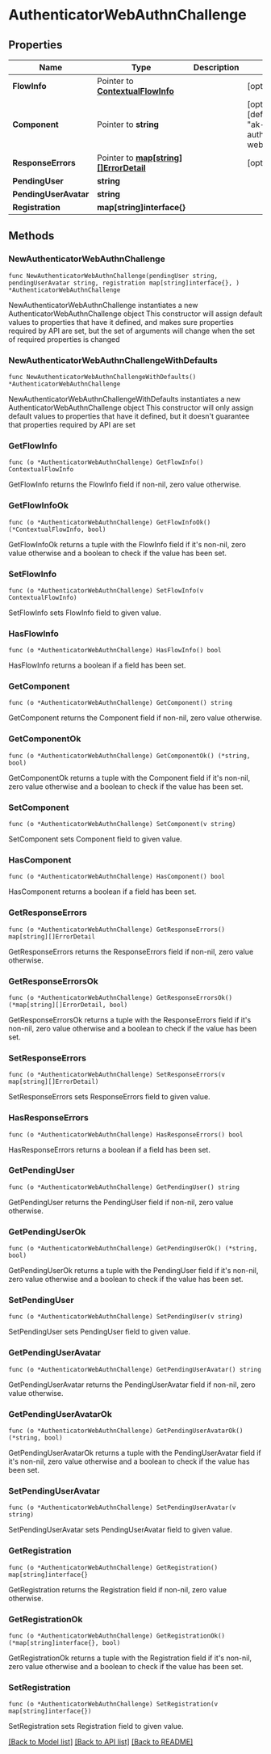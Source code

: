 # AuthenticatorWebAuthnChallenge

## Properties

Name | Type | Description | Notes
------------ | ------------- | ------------- | -------------
**FlowInfo** | Pointer to [**ContextualFlowInfo**](ContextualFlowInfo.md) |  | [optional] 
**Component** | Pointer to **string** |  | [optional] [default to "ak-stage-authenticator-webauthn"]
**ResponseErrors** | Pointer to [**map[string][]ErrorDetail**](array.md) |  | [optional] 
**PendingUser** | **string** |  | 
**PendingUserAvatar** | **string** |  | 
**Registration** | **map[string]interface{}** |  | 

## Methods

### NewAuthenticatorWebAuthnChallenge

`func NewAuthenticatorWebAuthnChallenge(pendingUser string, pendingUserAvatar string, registration map[string]interface{}, ) *AuthenticatorWebAuthnChallenge`

NewAuthenticatorWebAuthnChallenge instantiates a new AuthenticatorWebAuthnChallenge object
This constructor will assign default values to properties that have it defined,
and makes sure properties required by API are set, but the set of arguments
will change when the set of required properties is changed

### NewAuthenticatorWebAuthnChallengeWithDefaults

`func NewAuthenticatorWebAuthnChallengeWithDefaults() *AuthenticatorWebAuthnChallenge`

NewAuthenticatorWebAuthnChallengeWithDefaults instantiates a new AuthenticatorWebAuthnChallenge object
This constructor will only assign default values to properties that have it defined,
but it doesn't guarantee that properties required by API are set

### GetFlowInfo

`func (o *AuthenticatorWebAuthnChallenge) GetFlowInfo() ContextualFlowInfo`

GetFlowInfo returns the FlowInfo field if non-nil, zero value otherwise.

### GetFlowInfoOk

`func (o *AuthenticatorWebAuthnChallenge) GetFlowInfoOk() (*ContextualFlowInfo, bool)`

GetFlowInfoOk returns a tuple with the FlowInfo field if it's non-nil, zero value otherwise
and a boolean to check if the value has been set.

### SetFlowInfo

`func (o *AuthenticatorWebAuthnChallenge) SetFlowInfo(v ContextualFlowInfo)`

SetFlowInfo sets FlowInfo field to given value.

### HasFlowInfo

`func (o *AuthenticatorWebAuthnChallenge) HasFlowInfo() bool`

HasFlowInfo returns a boolean if a field has been set.

### GetComponent

`func (o *AuthenticatorWebAuthnChallenge) GetComponent() string`

GetComponent returns the Component field if non-nil, zero value otherwise.

### GetComponentOk

`func (o *AuthenticatorWebAuthnChallenge) GetComponentOk() (*string, bool)`

GetComponentOk returns a tuple with the Component field if it's non-nil, zero value otherwise
and a boolean to check if the value has been set.

### SetComponent

`func (o *AuthenticatorWebAuthnChallenge) SetComponent(v string)`

SetComponent sets Component field to given value.

### HasComponent

`func (o *AuthenticatorWebAuthnChallenge) HasComponent() bool`

HasComponent returns a boolean if a field has been set.

### GetResponseErrors

`func (o *AuthenticatorWebAuthnChallenge) GetResponseErrors() map[string][]ErrorDetail`

GetResponseErrors returns the ResponseErrors field if non-nil, zero value otherwise.

### GetResponseErrorsOk

`func (o *AuthenticatorWebAuthnChallenge) GetResponseErrorsOk() (*map[string][]ErrorDetail, bool)`

GetResponseErrorsOk returns a tuple with the ResponseErrors field if it's non-nil, zero value otherwise
and a boolean to check if the value has been set.

### SetResponseErrors

`func (o *AuthenticatorWebAuthnChallenge) SetResponseErrors(v map[string][]ErrorDetail)`

SetResponseErrors sets ResponseErrors field to given value.

### HasResponseErrors

`func (o *AuthenticatorWebAuthnChallenge) HasResponseErrors() bool`

HasResponseErrors returns a boolean if a field has been set.

### GetPendingUser

`func (o *AuthenticatorWebAuthnChallenge) GetPendingUser() string`

GetPendingUser returns the PendingUser field if non-nil, zero value otherwise.

### GetPendingUserOk

`func (o *AuthenticatorWebAuthnChallenge) GetPendingUserOk() (*string, bool)`

GetPendingUserOk returns a tuple with the PendingUser field if it's non-nil, zero value otherwise
and a boolean to check if the value has been set.

### SetPendingUser

`func (o *AuthenticatorWebAuthnChallenge) SetPendingUser(v string)`

SetPendingUser sets PendingUser field to given value.


### GetPendingUserAvatar

`func (o *AuthenticatorWebAuthnChallenge) GetPendingUserAvatar() string`

GetPendingUserAvatar returns the PendingUserAvatar field if non-nil, zero value otherwise.

### GetPendingUserAvatarOk

`func (o *AuthenticatorWebAuthnChallenge) GetPendingUserAvatarOk() (*string, bool)`

GetPendingUserAvatarOk returns a tuple with the PendingUserAvatar field if it's non-nil, zero value otherwise
and a boolean to check if the value has been set.

### SetPendingUserAvatar

`func (o *AuthenticatorWebAuthnChallenge) SetPendingUserAvatar(v string)`

SetPendingUserAvatar sets PendingUserAvatar field to given value.


### GetRegistration

`func (o *AuthenticatorWebAuthnChallenge) GetRegistration() map[string]interface{}`

GetRegistration returns the Registration field if non-nil, zero value otherwise.

### GetRegistrationOk

`func (o *AuthenticatorWebAuthnChallenge) GetRegistrationOk() (*map[string]interface{}, bool)`

GetRegistrationOk returns a tuple with the Registration field if it's non-nil, zero value otherwise
and a boolean to check if the value has been set.

### SetRegistration

`func (o *AuthenticatorWebAuthnChallenge) SetRegistration(v map[string]interface{})`

SetRegistration sets Registration field to given value.



[[Back to Model list]](../README.md#documentation-for-models) [[Back to API list]](../README.md#documentation-for-api-endpoints) [[Back to README]](../README.md)


